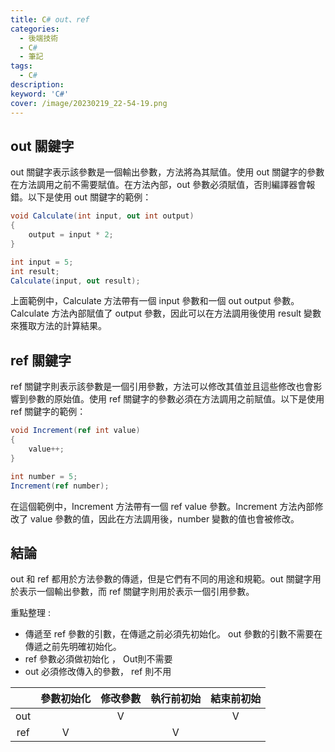 ```yaml
---
title: C# out、ref 
categories: 
  - 後端技術
  - C# 
  - 筆記
tags: 
  - C#
description:
keyword: 'C#'
cover: /image/20230219_22-54-19.png
---
```


## out 關鍵字
out 關鍵字表示該參數是一個輸出參數，方法將為其賦值。使用 out 關鍵字的參數在方法調用之前不需要賦值。在方法內部，out 參數必須賦值，否則編譯器會報錯。以下是使用 out 關鍵字的範例：

```cs
void Calculate(int input, out int output)
{
    output = input * 2;
}

int input = 5;
int result;
Calculate(input, out result);
```
上面範例中，Calculate 方法帶有一個 input 參數和一個 out output 參數。Calculate 方法內部賦值了 output 參數，因此可以在方法調用後使用 result 變數來獲取方法的計算結果。

## ref 關鍵字
ref 關鍵字則表示該參數是一個引用參數，方法可以修改其值並且這些修改也會影響到參數的原始值。使用 ref 關鍵字的參數必須在方法調用之前賦值。以下是使用 ref 關鍵字的範例：

```cs
void Increment(ref int value)
{
    value++;
}

int number = 5;
Increment(ref number);
```
在這個範例中，Increment 方法帶有一個 ref value 參數。Increment 方法內部修改了 value 參數的值，因此在方法調用後，number 變數的值也會被修改。

## 結論
out 和 ref 都用於方法參數的傳遞，但是它們有不同的用途和規範。out 關鍵字用於表示一個輸出參數，而 ref 關鍵字則用於表示一個引用參數。

重點整理 : 
- 傳遞至 ref 參數的引數，在傳遞之前必須先初始化。 out 參數的引數不需要在傳遞之前先明確初始化。 
- ref 參數必須做初始化 ， Out則不需要
- out 必須修改傳入的參數， ref 則不用

| |參數初始化|修改參數|執行前初始|結束前初始|
|:---:|:---:|:---:|:---:|:---:|
|out| |V| |V|
|ref|V| |V| |
